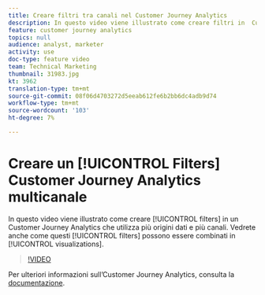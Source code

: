 ```yaml
---
title: Creare filtri tra canali nel Customer Journey Analytics
description: In questo video viene illustrato come creare filtri in  Customer Journey Analytics di Adobe che utilizzano più origini dati e più canali. Vedrai anche come questi filtri possono essere combinati nelle visualizzazioni.
feature: customer journey analytics
topics: null
audience: analyst, marketer
activity: use
doc-type: feature video
team: Technical Marketing
thumbnail: 31983.jpg
kt: 3962
translation-type: tm+mt
source-git-commit: 08f06d4703272d5eeab612fe6b2bb6dc4adb9d74
workflow-type: tm+mt
source-wordcount: '103'
ht-degree: 7%

---
```



# Creare un [!UICONTROL Filters] Customer Journey Analytics multicanale

In questo video viene illustrato come creare [!UICONTROL filters] in un Customer Journey Analytics che utilizza più origini dati e più canali. Vedrete anche come questi [!UICONTROL filters] possono essere combinati in [!UICONTROL visualizations].

>[!VIDEO](https://video.tv.adobe.com/v/31983/?quality=12)

Per ulteriori informazioni sull’Customer Journey Analytics, consulta la [documentazione](https://docs.adobe.com/content/help/it-IT/analytics-platform/using/cja-landing.html).
